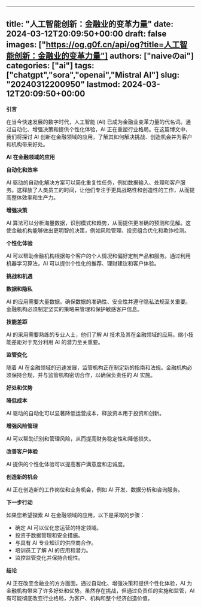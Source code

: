 
---
title: "人工智能创新：金融业的变革力量"
date: 2024-03-12T20:09:50+00:00
draft: false
images: ["https://og.g0f.cn/api/og?title=人工智能创新：金融业的变革力量"]
authors: ["naiveのai"]
categories: ["ai"]
tags: ["chatgpt","sora","openai","Mistral AI"]
slug: "20240312200950"
lastmod: 2024-03-12T20:09:50+00:00
---
**引言**

在当今快速发展的数字时代，人工智能 (AI) 已成为金融业变革力量的代名词。通过自动化、增强决策和提供个性化体验，AI 正在重塑行业格局。在这篇博文中，我们将探讨 AI 创新在金融领域的应用，了解其如何解决挑战、创造机会并为客户和机构带来好处。

**AI 在金融领域的应用**

**自动化和效率**

AI 驱动的自动化解决方案可以简化重复性任务，例如数据输入、处理和客户服务。这释放了人类员工的时间，让他们专注于更具战略性和创造性的工作，从而提高整体效率和生产力。

**增强决策**

AI 算法可以分析海量数据，识别模式和趋势，从而提供更准确的预测和见解。这使金融机构能够做出更明智的决策，例如风险管理、投资组合优化和欺诈检测。

**个性化体验**

AI 可以帮助金融机构根据每个客户的个人情况和偏好定制产品和服务。通过利用机器学习算法，AI 可以提供个性化的推荐、理财建议和客户体验。

**挑战和机遇**

**数据和隐私**

AI 的应用需要大量数据。确保数据的准确性、安全性并遵守隐私法规至关重要。金融机构必须制定坚实的策略来管理和保护敏感客户信息。

**技能差距**

AI 的采用需要熟练的专业人士，他们了解 AI 技术及其在金融领域的应用。缩小技能差距对于充分利用 AI 的潜力至关重要。

**监管变化**

随着 AI 在金融领域的迅速发展，监管机构正在制定新的指南和法规。金融机构必须保持合规，并与监管机构密切合作，以确保负责任的 AI 实施。

**好处和优势**

**降低成本**

AI 驱动的自动化可以显著降低运营成本，释放资本用于投资和创新。

**增强风险管理**

AI 可以帮助识别和管理风险，从而提高财务稳定性和降低损失。

**改善客户体验**

AI 提供的个性化体验可以提高客户满意度和忠诚度。

**创造新的机会**

AI 正在创造新的工作岗位和业务机会，例如 AI 开发、数据分析和咨询服务。

**下一步行动**

如果您希望探索 AI 在金融领域的应用，以下是采取的步骤：

* 确定 AI 可以优化您运营的特定领域。
* 投资于数据管理和安全措施。
* 与具有 AI 专业知识的供应商合作。
* 培训员工了解 AI 的应用和潜力。
* 监控监管变化并保持合规性。

**结论**

AI 正在改变金融业的方方面面。通过自动化、增强决策和提供个性化体验，AI 为金融机构带来了许多好处和优势。虽然存在挑战，但通过负责任的实施和监管，AI 有可能彻底改变行业格局，为客户、机构和整个经济创造价值。